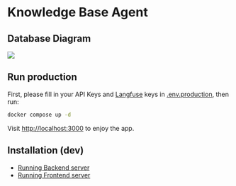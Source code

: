 # Knowledge Base Agent

## Database Diagram

![](./backend/public/knowledge_base.png)

## Run production

First, please fill in your API Keys and [Langfuse]() keys in [.env.production](.env.production), then run:

```bash
docker compose up -d
```

Visit [http://localhost:3000](http://localhost:3000) to enjoy the app.

## Installation (dev)

-   [Running Backend server](./backend/README.md)
-   [Running Frontend server](./frontend/README.md)
